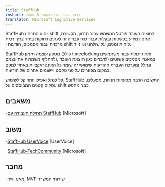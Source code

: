 ```yaml
---
title: StaffHub
inshort: רכזת העובד כוכי דוקטורי & מתזמן
translator: Microsoft Cognitive Services
---
```


StaffHub הוא החזית ו- shift לחוצים העובד פורטל המשמש עבור תזמון, תקשורת, אחסון מידע בפשטות ובקלות עבור כוח עבודה זה לעתים רחוקות ביחד צריך רכזת מרכזית עבור מסמכים, הודעות ו shift לוחות זמנים, על שולחני או נייד.

StaffHub מספק עוצמה תזמון (כולל timeclocking ואת היכולת עבור משתמשים להחליף משמרות את עצמם), במאגרי מסמכים פשוטים (לדברים כגון הוצאת העובד ונהלי) ומערכת העברת ההודעות שימושי זה שומר כל האינטראקציות באחד למקם במקום מפוזרים על פני טקסט ויישומים אחרים של הודעות. 

קל לנהל ואפילו יותר קל לשימוש, StaffHub התשובה הרבה מסעדות חנויות, מפעלים, עסקים קטנים המבוססים על shift כבר מחפש.

משאבים
---------

-[תחילת העבודה עם StaffHub](https://support.office.com/en-us/article/getting-started-with-microsoft-staffhub-92e9480f-0a37-47d2-ac96-2d11ee5f0656)
    \[Microsoft\]


משוב
---------

-[StaffHub UserVoice](https://staffhub.uservoice.com/forums/323718-general)
    \[UserVoice\]

-[StaffHub-TechCommunity](https://techcommunity.microsoft.com/t5/Microsoft-StaffHub/ct-p/StaffHub)
    \[Microsoft\]

מחבר
---------

-[מאט ווייד](https://www.linkedin.com/in/thatmattwade/), MVP שירותי המשרד

